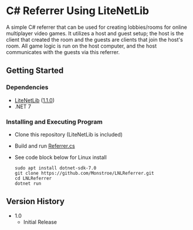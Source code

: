 # C# Referrer Using LiteNetLib

A simple C# referrer that can be used for creating lobbies/rooms for online multiplayer video games. It utilizes a host and guest setup; the host is the client that created the room and the guests are clients that join the host's room. All game logic is run on the host computer, and the host communicates with the guests via this referrer.

## Getting Started

### Dependencies

* [LiteNetLib](https://github.com/RevenantX/LiteNetLib) ([1.1.0](https://github.com/RevenantX/LiteNetLib/releases/tag/v1.1.0))
* .NET 7

### Installing and Executing Program

* Clone this repository (LiteNetLib is included)
* Build and run [Referrer.cs](https://github.com/Monstroe/LNLReferrer/blob/main/Referrer.cs)
* See code block below for Linux install
  
  ```
  sudo apt install dotnet-sdk-7.0
  git clone https://github.com/Monstroe/LNLReferrer.git
  cd LNLReferrer
  dotnet run
  ```
## Version History
* 1.0
    * Initial Release
